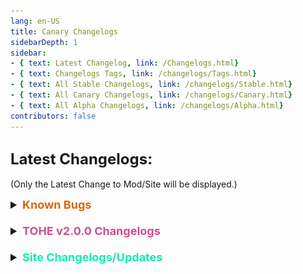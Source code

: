 ```yaml
---
lang: en-US
title: Canary Changelogs
sidebarDepth: 1
sidebar:
- { text: Latest Changelog, link: /Changelogs.html}
- { text: Changelogs Tags, link: /changelogs/Tags.html}
- { text: All Stable Changelogs, link: /changelogs/Stable.html}
- { text: All Canary Changelogs, link: /changelogs/Canary.html}
- { text: All Alpha Changelogs, link: /changelogs/Alpha.html}
contributors: false
---
```


## <font size=5em><b>Latest Changelogs:</b></font><br>
(Only the Latest Change to Mod/Site will be displayed.)

<font size=4em>
<details>
<summary><b><font color=#de6707>Known Bugs</font></b></summary>

= <font color=#de6707><b>KNOWN BUG</b></font>: Servers may be unstable as the protocol requires fixing on Innersloth's side<br>
= <font color=#de6707><b>KNOWN BUG</b></font>: Doppelganger, Swift, & Imitator are working, but are unstable<br>
= <font color=#de6707><b>KNOWN BUG</b></font>: Modded clients have some problems, so it is  temporarily recommended that only the host has the mod installed, and players to join on Vanilla.<br>
= <font color=#de6707><b>KNOWN BUG</b></font>: Black screen after meeting for vanilla players (This is not fixable at this time as it's an issue with Vanilla, not TOHE)<br>
</details>
<br>
<details>
<summary><b><font color=#cf4e8f>TOHE v2.0.0 Changelogs</font></b></summary>
::: danger Caution
= <font color=#de6707><b>KNOWN BUG</b></font>: Servers may be unstable as the protocol requires fixing on Innersloth's side<br>
= <font color=#de6707><b>KNOWN BUG</b></font>: Doppelganger, Swift, & Imitator are working, but are unstable<br>
= <font color=#de6707><b>KNOWN BUG</b></font>: Modded clients have some problems, so it is  temporarily recommended that only the host has the mod installed, and players to join on Vanilla.<br>
= <font color=#de6707><b>KNOWN BUG</b></font>: Black screen after meeting for vanilla players (This is not fixable at this time as it's an issue with Vanilla, not TOHE)<br>
:::

::: tip Extra Info
= <font color=#ece218><b>NOTICE</b></font>: Support latest version Among Us v2024.6.18 (By [**TommyXL**](https://github.com/Tommy-XL), [**Pietro**](https://github.com/Pietrodjaowjao), [**Drakos**](https://github.com/Ultradragon005), [**NikoCat223**](https://github.com/NikoCat233))<br>
= <font color=#ece218><b>NOTICE</b></font>: New Settings UI (Base ported from [TOH-Y](https://github.com/Yumenopai/TownOfHost_Y))<br>
:::

* <font size=3em><font color=green><b>NEW ROLES/ADDONS</b></font></font><br>
\+ <font color=green><b>NEW</b></font>: [Evil Hacker](./options/Impostors/Killing/EvilHacker.html) (Impostor Killing - Ported from [TOH](https://github.com/tukasa0001/TownOfHost))<br>
\+ <font color=green><b>NEW</b></font>: [Doll Master](./options/Impostors/Experimental/DollMaster.html) (Experimental Impostor - By [**D1GQ**](https://github.com/D1GQ))<br>
\+ <font color=green><b>NEW</b></font>: [Radar](./options/Addons/Helpful/Radar.html) (Helpful Add-On - By [**ryuk**](https://github.com/ryuk2098))<br>
\+ <font color=green><b>NEW</b></font>: [Glow](./options/Addons/Experimental/Glow.html) (Experimental Add-On -By [**ryuk**](https://github.com/ryuk2098))<br>

* <font size=3em><font color=#e08709><b>IMPROVED ROLES</b></font></font><br>
= <font color=#e08709><b>IMPROVEMENT</b></font>: [Ninja](./options/Impostors/Killing/Ninja.html) (By [**TommyXL**](https://github.com/Tommy-XL))<br>
= <font color=#e08709><b>IMPROVEMENT</b></font>: [Chronomancer](./options/Impostors/Killing/Chronomancer.html) (By [**Drakos**](https://github.com/Ultradragon005))<br>
= <font color=#e08709><b>IMPROVEMENT</b></font>: [Councillor](./options/Impostors/Killing/Councillor.html) (By [**NikoCat223**](https://github.com/NikoCat233))<br>
= <font color=#e08709><b>IMPROVEMENT</b></font>: [Plague Bearer](/options/Neutrals/Killing/Plaguebearer.html) (By [**TommyXL**](https://github.com/Tommy-XL))<br>
= <font color=#e08709><b>IMPROVEMENT</b></font>: [Schrodinger's Cat](/options/Neutrals/Benign/SchrodingersCat.html) (By [**TommyXL**](https://github.com/Tommy-XL))<br>
= <font color=#e08709><b>IMPROVEMENT</b></font>: [Tricky](/options/Addons/Impostor/Tricky.md) (By [**Drakos**](https://github.com/Ultradragon005))<br>

* <font size=3em><font color=#12edaf><b>GHOST ROLES RETURNED</b></font></font><br>
\+ <font color=#12edaf><b>RETURNED</b></font>: [Ghastly](/options/Crewmates/Ghost/Ghastly.html) (Crewmate Ghost - By [**Drakos**](https://github.com/Ultradragon005))<br>
\+ <font color=#12edaf><b>RETURNED</b></font>: [Hawk](/options/Crewmates/Ghost/Hawk.html) (Crewmate Ghost - By [**Drakos**](https://github.com/Ultradragon005))<br>
\+ <font color=#12edaf><b>RETURNED</b></font>: [Warden](/options/Crewmates/Ghost/Warden.html) (Crewmate Ghost - By [**Drakos**](https://github.com/Ultradragon005))<br>
\+ <font color=#12edaf><b>RETURNED</b></font>: [Bloodmoon](/options/Impostors/Ghost/Bloodmoon.html) (Impostor Ghost - By [**Drakos**](https://github.com/Ultradragon005))<br>
\+ <font color=#12edaf><b>RETURNED</b></font>: [Minion](/options/Impostors/Ghost/Minion.html) (Impostor Ghost - By [**Drakos**](https://github.com/Ultradragon005))<br>
\+ <font color=#12edaf><b>RETURNED</b></font>: [Guardian Angel](/options/Crewmates/Vanilla/GuardianAngel.html) (Support Vanilla Role - By [**Drakos**](https://github.com/Ultradragon005))<br>

* <font size=3em><font color=green><b>NEW COMMANDS</b></font></font><br>
\+ <font color=green><b>NEW</b></font>: `/poll` (By [**Drakos**](https://github.com/Ultradragon005))<br>
\+ <font color=green><b>NEW</b></font>: `/8ball` (By [**Marg**](https://github.com/MargaretTheFool))<br>
\+ <font color=green><b>NEW</b></font>: `/me` (By [**NikoCat223**](https://github.com/NikoCat233))<br>
\+ <font color=green><b>NEW</b></font>: `/icon` (By [**WaterPanda**](#))<br>

* <font size=3em><font color=green><b>NEW SETTINGS</b></font></font><br>
\+ <font color=green><b>NEW</b></font>: Client Setting: `Disable Lobby Music` (By [**TommyXL**](https://github.com/Tommy-XL))<br>
\+ <font color=green><b>NEW</b></font>: Amnesiac: `Has Arrows pointing toward bodies` (By [**ryuk**](https://github.com/ryuk2098))<br>
\+ <font color=green><b>NEW</b></font>: Engineer: `Vent Cooldown` and `Max Time In Vents` (By [**NikoCat223**](https://github.com/NikoCat233))<br>
\+ <font color=green><b>NEW</b></font>: Councillor: `Show Trial as Councillor Murder` (By [**NikoCat223**](https://github.com/NikoCat233))<br>
\+ <font color=green><b>NEW</b></font>: Councillor: `Suicide when judge Impostors Team Wrongly` (By [**NikoCat223**](https://github.com/NikoCat233))<br>
\+ <font color=green><b>NEW</b></font>: Councillor: `Can Murder Snitch with All Tasks Done` (By [**NikoCat223**](https://github.com/NikoCat233))<br>
\+ <font color=green><b>NEW</b></font>: `Instant Auto-Start` (By [**NikoCat223**](https://github.com/NikoCat233))<br>
\+ <font color=green><b>NEW</b></font>: `Everyone Can See Death Reason` (By [**TommyXL**](https://github.com/Tommy-XL))<br>
\+ <font color=green><b>NEW</b></font>: `Hide All Tags (for AutoMuteUs)` (By [**TommyXL**](https://github.com/Tommy-XL))<br>
\+ <font color=green><b>NEW</b></font>: Pickpocket, Stealer and Paranoia: `Hide Additional Vote(s)` (By [**TommyXL**](https://github.com/Tommy-XL))<br>
\+ <font color=green><b>NEW</b></font>: Monarch: `Hide additional vote for Knighted players` (By [**TommyXL**](https://github.com/Tommy-XL))<br>
\+ <font color=green><b>NEW</b></font>: Maverick: `Minimum number of kills to win` (By [**TommyXL**](https://github.com/Tommy-XL))<br>
\+ <font color=green><b>NEW</b></font>: YouTuber: `The Killer Wins with YouTuber` (By [**TommyXL**](https://github.com/Tommy-XL))<br>
\+ <font color=green><b>NEW</b></font>: `Disable Task Win If All Crews Are Dead` (Ported from [EHR](https://github.com/Gurge44/EndlessHostRoles))<br>
\+ <font color=green><b>NEW</b></font>: `Disable Task Win If All Crews Are Converted` (Ported from [EHR](https://github.com/Gurge44/EndlessHostRoles))<br>

* <font size=3em><font color=#e08709><b>NEW/IMPROVED FEATURES</b></font></font><br>
= <font color=#e08709><b>IMPROVEMENT</b></font>: Some roles based on Shapeshift will never play the Shapeshift animation (By [**TommyXL**](https://github.com/Tommy-XL))<br>
= <font color=#e08709><b>IMPROVEMENT</b></font>: Lobby timer displayed for vanilla players (By [**TommyXL**](https://github.com/Tommy-XL))<br>
= <font color=#e08709><b>IMPROVEMENT</b></font>: Modded players can see the host during meetings (Online Only - By [**TommyXL**](https://github.com/Tommy-XL))<br>
= <font color=#e08709><b>IMPROVEMENT</b></font>: Vanilla players can see the roles of the winning players at game end (By [**TommyXL**](https://github.com/Tommy-XL))<br>
= <font color=#e08709><b>IMPROVEMENT</b></font>: Real death reason displayed for players who left the game after death (By [**TommyXL**](https://github.com/Tommy-XL))<br>
= <font color=#e08709><b>IMPROVEMENT</b></font>: Improved role and add-on assign (By [**TommyXL**](https://github.com/Tommy-XL))<br>
= <font color=#e08709><b>IMPROVEMENT</b></font>: Improved Auto-Updater (By [**Pietro**](https://github.com/Pietrodjaowjao))<br>
= <font color=#e08709><b>IMPROVEMENT</b></font>: Horse Mode returned (By [**Pietro**](https://github.com/Pietrodjaowjao))<br>
= <font color=#e08709><b>IMPROVEMENT</b></font>: Improved API Connection loading (By [**Pietro**](https://github.com/Pietrodjaowjao))<br>
= <font color=#e08709><b>IMPROVEMENT</b></font>: Automatically ban spoofed friend codes (Can be disabled in settings - By [**Pietro**](https://github.com/Pietrodjaowjao))<br>
= <font color=#e08709><b>IMPROVEMENT</b></font>: Re-added colors to kill log and last roles commands (By [**Drakos**](https://github.com/Ultradragon005))<br>
\+ <font color=green><b>NEW</b></font>: TOHE Dropship Decorations (Can be disabled in client settings - By [**D1GQ**](https://github.com/D1GQ))<br>
\+ <font color=green><b>NEW</b></font>: Vanilla player based on impostor show real team in intro scene (By [**D1GQ**](https://github.com/D1GQ))<br>
= <font color=#e08709><b>IMPROVEMENT</b></font>: Improved showing role info for vanilla players (By [**D1GQ**](https://github.com/D1GQ))<br>
= <font color=#e08709><b>IMPROVEMENT</b></font>: EAC improvements (By [**NikoCat223**](https://github.com/NikoCat233))<br>
\+ <font color=green><b>NEW</b></font>: Added custom sounds for Eraser and Oiiai after erased role (By [**NikoCat223**](https://github.com/NikoCat233))<br>
\+ <font color=green><b>NEW</b></font>: Region Menu paging behavior (From TONX - By [**NikoCat223**](https://github.com/NikoCat233))<br>

* <font size=3em><font color=#F6BE00><b>SOME CHANGES/IMPROVEMENTS</b></font></font><br>
= <font color=#F6BE00><b>CHANGE</b></font>: Penguin's victim can no longer vent (By [**NikoCat223**](https://github.com/NikoCat233))<br>
= <font color=#F6BE00><b>CHANGE</b></font>: Enigma max name length increased from 8 to 10 (By [**TommyXL**](https://github.com/Tommy-XL))<br>
= <font color=#F6BE00><b>CHANGE</b></font>: Eraser can't guess erased players (By [**TommyXL**](https://github.com/Tommy-XL))<br>
= <font color=#F6BE00><b>CHANGE</b></font>: Block Punching Bag guessing if a player tries to guess it again (By [**TommyXL**](https://github.com/Tommy-XL))<br>
= <font color=#F6BE00><b>CHANGE</b></font>: Optimized Fortune Teller (By [**Drakos**](https://github.com/Ultradragon005))<br>
= <font color=#F6BE00><b>CHANGE</b></font>: Version display size reduced by 70% (By [**TommyXL**](https://github.com/Tommy-XL))<br>
= <font color=#F6BE00><b>CHANGE</b></font>: Lobby timer in `template.txt` (By [**NikoCat223**](https://github.com/NikoCat233))<br>
= <font color=#F6BE00><b>CHANGE</b></font>: Added Server Name in ping tracker (By [**NikoCat223**](https://github.com/NikoCat233))<br>
= <font color=#F6BE00><b>CHANGE</b></font>: Updated background images: Main Menu now features art winners (By [**ryuk**](https://github.com/ryuk2098))<br>
= <font color=#F6BE00><b>CHANGE</b></font>: Changed role name size for modded and vanilla (By [**TommyXL**](https://github.com/Tommy-XL))<br>
= <font color=#F6BE00><b>CHANGE</b></font>: Hide report button for Killing Machine (By [**TommyXL**](https://github.com/Tommy-XL))<br>
\- <font color=red><b>REMOVED</b></font>: Client Settings: `Small Screen Mode` and `Enable it if you use AutoMuteUs` (By [**TommyXL**](https://github.com/Tommy-XL))<br>
Added `F3` and `F4` to show role and add-ons settings, respectively (By [**TommyXL**](https://github.com/Tommy-XL))<br>
= <font color=#F6BE00><b>CHANGE</b></font>: Changed Kamikaze symbol (By [**Drakos**](https://github.com/Ultradragon005))<br>
\+ <font color=green><b>NEW</b></font>: Added icon for Jailer (By [**Drakos**](https://github.com/Ultradragon005))<br>
= <font color=#F6BE00><b>CHANGE</b></font>: When Mayor use portable button it shows as a button pressed (By [**Drakos**](https://github.com/Ultradragon005))<br>
= <font color=#F6BE00><b>CHANGE</b></font>: Allow players to be banned by only using the first name in `BanList.txt` (By [**Pietro**](https://github.com/Pietrodjaowjao))<br>
= <font color=#F6BE00><b>CHANGE</b></font>: Updated Ability button text for Seeker, Coroner, Romantic, and Werewolf (By [**Marg**](https://github.com/MargaretTheFool))<br>
= <font color=#F6BE00><b>CHANGE</b></font>: Moved Double Shot and Rebound to `Game Modifiers` (By [**TommyXL**](https://github.com/Tommy-XL))<br>
\+ <font color=#12edaf><b>RENAMED</b></font>: Masochist renamed to [Punching Bag](/options/Neutrals/Evil/PunchingBag.html) (By [**WaterPanda**](#))<br>
\+ <font color=#12edaf><b>RENAMED</b></font>: Bloodlust renamed to [Bloodthirst](/options/Addons/Mixed/Bloodthirst.html) (By [**WaterPanda**](#))<br>
\+ <font color=#12edaf><b>RENAMED</b></font>: Schizophrenic renamed to [Paranoia](/options/Addons/Mixed/Paranoia.html) (By [**WaterPanda**](#))<br>
= <font color=#e08709><b>IMPROVEMENT</b></font>: All instances of `tohre.dev` updated to `weareten.ca` (By [**NotPyro404**](https://sites.google.com/view/notpyro404))<br>
= <font color=#e08709><b>IMPROVEMENT</b></font>: All instances of `ko-fi.com/tohe` updated to `weareten.ca/tohe/` (By [**NotPyro404**](https://sites.google.com/view/notpyro404))<br>

## Special thanks for help developing this version:
[**TommyXL**](https://github.com/Tommy-XL), [**Drakos**](https://github.com/Ultradragon005), [**NikoCat223**](https://github.com/NikoCat233), [**Pietro**](https://github.com/Pietrodjaowjao), [**D1GQ**](https://github.com/D1GQ), [**ryuk**](https://github.com/ryuk2098), [**Marg**](https://github.com/MargaretTheFool), [**Moe**](https://github.com/0xDrMoe), [**WaterPanda**](#), [**乐崽吖**](https://github.com/LezaiYa), [**Gurge44**](https://www.youtube.com/@200iqguy), [**NotPyro404**](https://sites.google.com/view/notpyro404), [**GameTechGuides**](https://github.com/GameTechGuides)
</details>
<br>
<details>
<summary><b><font color=#12edaf>Site Changelogs/Updates</font></b></summary>

* By [**Pyro**](https://sites.google.com/view/notpyro404)<br>
= <font color=#ece218><b>NOTICE</b></font>: Updated to v2.0.0<br>
\+ Have a good day!<br>
= <font color=#ece218><b>NOTICE</b></font>: If there are any other issues, or you simply have feedback, open a forum in `#website-feedback`! Thank you!<br>
= <font color=#e08709><b>IMPROVEMENT</b></font>: Added `Other` as a Tab for Add-ons as it's nicer to keep all addons in the same group (I'm not adding them to Game Modifiers, that's ugly).<br>
\+ <font color=green><b>NEW</b></font>: Added `Translations.md` (Instead of cluttering `Resources.md` with future Translation Submissions, Translations will be listed here.) Currently has no entries, nor submissions.<br>
\+ <font color=green><b>NEW</b></font>: Tab Favicon (Thanks Theta!)<br>
= <font color=#fdf08e><b>NOTE</b></font>: Role Counts/Amounts are finally corrected, thanks Drakos for doing the numbers! No idea what `[None] = Count: 13` still means though.<br>
= <font color=#ece218><b>NOTICE</b></font>: `zh-CN` and `fr` are fully up-to-date with Main (en-US), but not translated, meaning Simplified Chinese & French Translations are still in the works, sorry!<br>
= <font color=#fdf08e><b>NOTE</b></font>: You may realize that there are 3 results of roles if you use the built-in search bar. This is because you are getting a copy for every instance (Currently, `fr` & `zh-CN`) that is not yet translated. (An example being Reverie, even though <i>most</i> roles will display 3 results.)<br>
![image](./images/SearchReverie3BUG.png)<br>
</details>
</font>